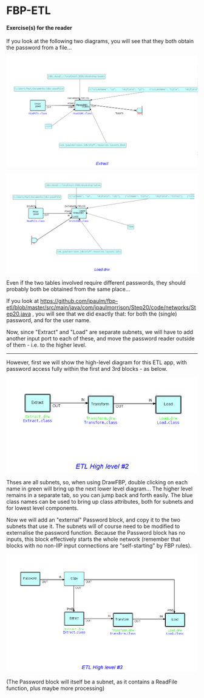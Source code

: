 FBP-ETL
=======

####  Exercise(s) for the reader

If you look at the following two diagrams, you will see that they both obtain the password from a file...

![Extract](https://github.com/jpaulm/fbp-etl/blob/master/src/main/java/com/jpaulmorrison/Step25/docs/Extract.png "Extract")

![Load](https://github.com/jpaulm/fbp-etl/blob/master/src/main/java/com/jpaulmorrison/Step25/docs/Load.png "Load")

Even if the two tables involved require different passwords, they should probably both be obtained from the same place...


If you look at https://github.com/jpaulm/fbp-etl/blob/master/src/main/java/com/jpaulmorrison/Step20/code/networks/Step20.java , you will see that we did exactly that: for both the (single) password, and for the user name.  

Now, since "Extract" and "Load" are separate subnets, we will have to add another input port to each of these, and move the password reader outside of them - i.e. to the higher level.

<hr>

However, first we will show the high-level diagram for this ETL app, with password access fully within the first and 3rd blocks - as below.

![High Level Diagram](https://github.com/jpaulm/fbp-etl/blob/master/src/main/java/com/jpaulmorrison/Step30/docs/Step30-1.png "High Level Diagram")

Thses are all subnets, so, when using DrawFBP, double clicking on each name in green will bring up the next lower level diagram...  The higher level remains in a separate tab, so you can jump back and forth easily.  The blue class names can be used to bring up class attributes, both for subnets and for lowest level components.

Now we will add an "external" Password block, and copy it to the two subnets that use it.  The subnets will of course need to be modified to externalise the password function.  Because the Password block has no inputs, this block effectively starts the whole network (remember that blocks with no non-IIP input connections are "self-starting" by FBP rules). 

![High Level Diagram with separate Password block](https://github.com/jpaulm/fbp-etl/blob/master/src/main/java/com/jpaulmorrison/Step30/docs/Step30-2.png "High Level Diagram with separate Password block")

(The Password block will itself be a subnet, as it contains a ReadFile function, plus maybe more processing)





